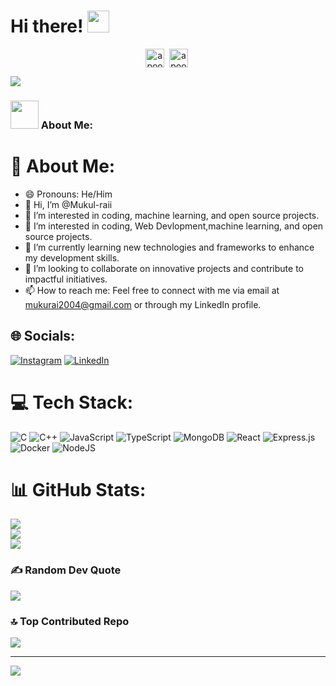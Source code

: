 # Hi there! <img src="https://github.com/TheDudeThatCode/TheDudeThatCode/blob/master/Assets/Hi.gif" width="35" />
<p align="center">
<a href="https://twitter.com/Mukulrai_" target="blank"><img align="center" src="https://cdn.jsdelivr.net/npm/simple-icons@3.0.1/icons/twitter.svg" alt="apoorv__tyagi" height="30" width="30" /></a>&nbsp;
<a href="https://www.linkedin.com/in/mukul-rai-3546822564654687786786/" target="blank"><img align="center" src="https://cdn.jsdelivr.net/npm/simple-icons@3.0.1/icons/linkedin.svg" alt="apoorvtyagi" height="30" width="30" /></a>&nbsp;

</p>

![](https://camo.githubusercontent.com/992babdffd8c74a1502de375fbdf7e4d54773242/68747470733a2f2f6d656469612e67697068792e636f6d2f6d656469612f53576f536b4e36447854737a71494b4571762f67697068792e676966)

### <img src="https://github.com/TheDudeThatCode/TheDudeThatCode/blob/master/Assets/Developer.gif" width="45" /> About Me:

# 💫 About Me:
- 😄 Pronouns: He/Him
- 👋 Hi, I’m @Mukul-raii
- 👀 I’m interested in coding, machine learning, and open source projects.
- 👀 I’m interested in coding, Web Devlopment,machine learning, and open source projects.
- 🌱 I’m currently learning new technologies and frameworks to enhance my development skills.
- 💞️ I’m looking to collaborate on innovative projects and contribute to impactful initiatives.
- 📫 How to reach me: Feel free to connect with me via email at mukurai2004@gmail.com or through my LinkedIn profile.

## 🌐 Socials:
[![Instagram](https://img.shields.io/badge/Instagram-%23E4405F.svg?logo=Instagram&logoColor=white)](https://instagram.com/mukulrai_31) [![LinkedIn](https://img.shields.io/badge/LinkedIn-%230077B5.svg?logo=linkedin&logoColor=white)](https://linkedin.com/in/mukulrai31) 

# 💻 Tech Stack:
![C](https://img.shields.io/badge/c-%2300599C.svg?style=for-the-badge&logo=c&logoColor=white) ![C++](https://img.shields.io/badge/c++-%2300599C.svg?style=for-the-badge&logo=c%2B%2B&logoColor=white) ![JavaScript](https://img.shields.io/badge/javascript-%23323330.svg?style=for-the-badge&logo=javascript&logoColor=%23F7DF1E) ![TypeScript](https://img.shields.io/badge/typescript-%23007ACC.svg?style=for-the-badge&logo=typescript&logoColor=white) ![MongoDB](https://img.shields.io/badge/MongoDB-%234ea94b.svg?style=for-the-badge&logo=mongodb&logoColor=white) ![React](https://img.shields.io/badge/react-%2320232a.svg?style=for-the-badge&logo=react&logoColor=%2361DAFB) ![Express.js](https://img.shields.io/badge/express.js-%23404d59.svg?style=for-the-badge&logo=express&logoColor=%2361DAFB) ![Docker](https://img.shields.io/badge/docker-%230db7ed.svg?style=for-the-badge&logo=docker&logoColor=white) ![NodeJS](https://img.shields.io/badge/node.js-6DA55F?style=for-the-badge&logo=node.js&logoColor=white)
# 📊 GitHub Stats:
![](https://github-readme-stats.vercel.app/api?username=mukul-raii&theme=radical&hide_border=true&include_all_commits=false&count_private=false)<br/>
![](https://github-readme-streak-stats.herokuapp.com/?user=mukul-raii&theme=radical&hide_border=true)<br/>
![](https://github-readme-stats.vercel.app/api/top-langs/?username=mukul-raii&theme=radical&hide_border=true&include_all_commits=false&count_private=false&layout=compact)

### ✍️ Random Dev Quote
![](https://quotes-github-readme.vercel.app/api?type=horizontal&theme=radical)

### 🔝 Top Contributed Repo
![](https://github-contributor-stats.vercel.app/api?username=mukul-raii&limit=5&theme=dark&combine_all_yearly_contributions=true)

---
[![](https://visitcount.itsvg.in/api?id=mukul-raii&icon=1&color=0)](https://visitcount.itsvg.in)

<!-- Proudly created with GPRM ( https://gprm.itsvg.in ) -->

